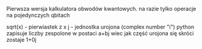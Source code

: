 Pierwsza wersja kalkulatora obwodów kwantowych.
na razie tylko operacje na pojedynczych qbitach

sqrt(x) - pierwiastek z x
j - jednostka urojona (complex number "i")
python zapisuje liczby zespolone w postaci a+bj
wiec jak część urojona się skróci zostaje 1+0j
